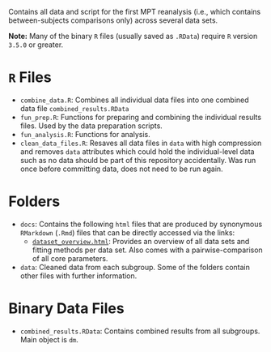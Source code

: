 
Contains all data and script for the first MPT reanalysis (i.e., which contains between-subjects comparisons only) across several data sets.

**Note:** Many of the binary `R` files (usually saved as `.RData`) require `R` version `3.5.0` or greater.

# `R` Files 

- `combine_data.R`: Combines all individual data files into one combined data file `combined_results.RData`
- `fun_prep.R`: Functions for preparing and combining the individual results files. Used by the data preparation scripts.
- `fun_analysis.R`: Functions for analysis.
- `clean_data_files.R`: Resaves all data files in `data` with high compression and removes `data` attributes which could hold the individual-level data such as no data should be part of this repository accidentally. Was run once before committing data, does not need to be run again.



# Folders

- `docs`: Contains the following `html` files that are produced by synonymous `RMarkdown` (`.Rmd`) files that can be directly accessed via the links:
    - [`dataset_overview.html`](https://mpt-network.github.io/reanalysis/dataset_overview.html): Provides an overview of all data sets and fitting methods per data set. Also comes with a pairwise-comparison of all core parameters.
- `data`: Cleaned data from each subgroup. Some of the folders contain other files with further information. 

# Binary Data Files
- `combined_results.RData`: Contains combined results from all subgroups. Main object is `dm`.
